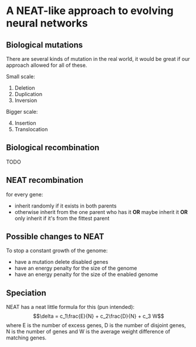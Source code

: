 # A NEAT-like approach to evolving neural networks

## Biological mutations
There are several kinds of mutation in the real world, it would be great if our approach allowed for all of these.

Small scale:

1. Deletion
2. Duplication
3. Inversion

Bigger scale:

4. Insertion
5. Translocation

## Biological recombination
TODO

## NEAT recombination
for every gene:
- inherit randomly if it exists in both parents
- otherwise inherit from the one parent who has it **OR** maybe inherit it **OR** only inherit if it's from the fittest parent

## Possible changes to NEAT
To stop a constant growth of the genome:
- have a mutation delete disabled genes
- have an energy penalty for the size of the genome
- have an energy penalty for the size of the enabled genome

## Speciation
NEAT has a neat little formula for this (pun intended): $$\delta = c_1\frac{E}{N} + c_2\frac{D}{N} + c_3 W$$
where E is the number of excess genes, D is the number of disjoint genes, N is the number of genes and W is the average weight difference of matching genes.
